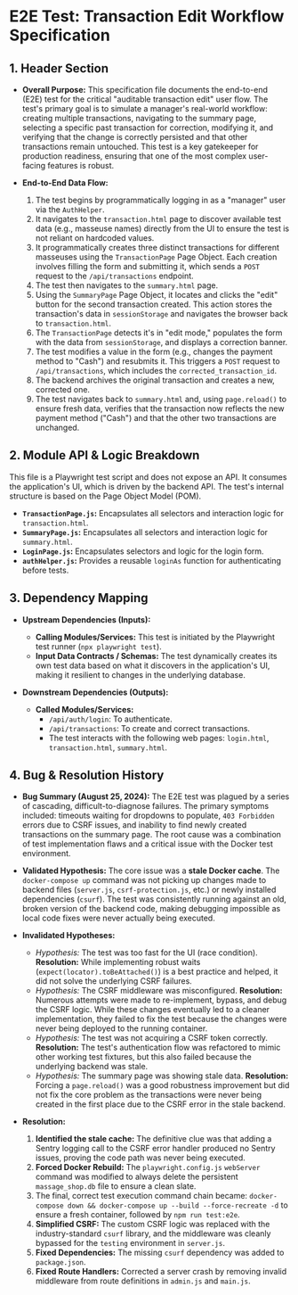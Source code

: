 # E2E Test: Transaction Edit Workflow Specification

## 1. Header Section

*   **Overall Purpose:** This specification file documents the end-to-end (E2E) test for the critical "auditable transaction edit" user flow. The test's primary goal is to simulate a manager's real-world workflow: creating multiple transactions, navigating to the summary page, selecting a specific past transaction for correction, modifying it, and verifying that the change is correctly persisted and that other transactions remain untouched. This test is a key gatekeeper for production readiness, ensuring that one of the most complex user-facing features is robust.

*   **End-to-End Data Flow:**
    1.  The test begins by programmatically logging in as a "manager" user via the `AuthHelper`.
    2.  It navigates to the `transaction.html` page to discover available test data (e.g., masseuse names) directly from the UI to ensure the test is not reliant on hardcoded values.
    3.  It programmatically creates three distinct transactions for different masseuses using the `TransactionPage` Page Object. Each creation involves filling the form and submitting it, which sends a `POST` request to the `/api/transactions` endpoint.
    4.  The test then navigates to the `summary.html` page.
    5.  Using the `SummaryPage` Page Object, it locates and clicks the "edit" button for the second transaction created. This action stores the transaction's data in `sessionStorage` and navigates the browser back to `transaction.html`.
    6.  The `TransactionPage` detects it's in "edit mode," populates the form with the data from `sessionStorage`, and displays a correction banner.
    7.  The test modifies a value in the form (e.g., changes the payment method to "Cash") and resubmits it. This triggers a `POST` request to `/api/transactions`, which includes the `corrected_transaction_id`.
    8.  The backend archives the original transaction and creates a new, corrected one.
    9.  The test navigates back to `summary.html` and, using `page.reload()` to ensure fresh data, verifies that the transaction now reflects the new payment method ("Cash") and that the other two transactions are unchanged.

## 2. Module API & Logic Breakdown

This file is a Playwright test script and does not expose an API. It consumes the application's UI, which is driven by the backend API. The test's internal structure is based on the Page Object Model (POM).

*   **`TransactionPage.js`:** Encapsulates all selectors and interaction logic for `transaction.html`.
*   **`SummaryPage.js`:** Encapsulates all selectors and interaction logic for `summary.html`.
*   **`LoginPage.js`:** Encapsulates selectors and logic for the login form.
*   **`authHelper.js`:** Provides a reusable `loginAs` function for authenticating before tests.

## 3. Dependency Mapping

*   **Upstream Dependencies (Inputs):**
    *   **Calling Modules/Services:** This test is initiated by the Playwright test runner (`npx playwright test`).
    *   **Input Data Contracts / Schemas:** The test dynamically creates its own test data based on what it discovers in the application's UI, making it resilient to changes in the underlying database.

*   **Downstream Dependencies (Outputs):**
    *   **Called Modules/Services:**
        *   `/api/auth/login`: To authenticate.
        *   `/api/transactions`: To create and correct transactions.
        *   The test interacts with the following web pages: `login.html`, `transaction.html`, `summary.html`.

## 4. Bug & Resolution History

*   **Bug Summary (August 25, 2024):** The E2E test was plagued by a series of cascading, difficult-to-diagnose failures. The primary symptoms included: timeouts waiting for dropdowns to populate, `403 Forbidden` errors due to CSRF issues, and inability to find newly created transactions on the summary page. The root cause was a combination of test implementation flaws and a critical issue with the Docker test environment.

*   **Validated Hypothesis:** The core issue was a **stale Docker cache**. The `docker-compose up` command was not picking up changes made to backend files (`server.js`, `csrf-protection.js`, etc.) or newly installed dependencies (`csurf`). The test was consistently running against an old, broken version of the backend code, making debugging impossible as local code fixes were never actually being executed.

*   **Invalidated Hypotheses:**
    *   *Hypothesis:* The test was too fast for the UI (race condition). **Resolution:** While implementing robust waits (`expect(locator).toBeAttached()`) is a best practice and helped, it did not solve the underlying CSRF failures.
    *   *Hypothesis:* The CSRF middleware was misconfigured. **Resolution:** Numerous attempts were made to re-implement, bypass, and debug the CSRF logic. While these changes eventually led to a cleaner implementation, they failed to fix the test because the changes were never being deployed to the running container.
    *   *Hypothesis:* The test was not acquiring a CSRF token correctly. **Resolution:** The test's authentication flow was refactored to mimic other working test fixtures, but this also failed because the underlying backend was stale.
    *   *Hypothesis:* The summary page was showing stale data. **Resolution:** Forcing a `page.reload()` was a good robustness improvement but did not fix the core problem as the transactions were never being created in the first place due to the CSRF error in the stale backend.

*   **Resolution:**
    1.  **Identified the stale cache:** The definitive clue was that adding a Sentry logging call to the CSRF error handler produced no Sentry issues, proving the code path was never being executed.
    2.  **Forced Docker Rebuild:** The `playwright.config.js` `webServer` command was modified to always delete the persistent `massage_shop.db` file to ensure a clean slate.
    3.  The final, correct test execution command chain became: `docker-compose down && docker-compose up --build --force-recreate -d` to ensure a fresh container, followed by `npm run test:e2e`.
    4.  **Simplified CSRF:** The custom CSRF logic was replaced with the industry-standard `csurf` library, and the middleware was cleanly bypassed for the `testing` environment in `server.js`.
    5.  **Fixed Dependencies:** The missing `csurf` dependency was added to `package.json`.
    6.  **Fixed Route Handlers:** Corrected a server crash by removing invalid middleware from route definitions in `admin.js` and `main.js`.
